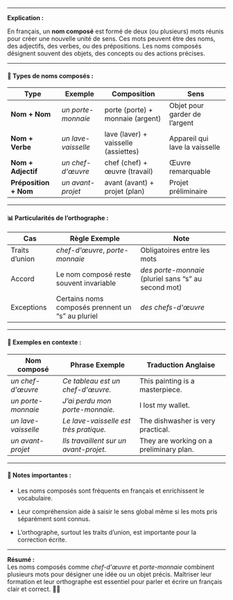 
---

**Explication :**

En français, un **nom composé** est formé de deux (ou plusieurs) mots réunis pour créer une nouvelle unité de sens. Ces mots peuvent être des noms, des adjectifs, des verbes, ou des prépositions. Les noms composés désignent souvent des objets, des concepts ou des actions précises.

---

#### 🧱 Types de noms composés :

|Type|Exemple|Composition|Sens|
|---|---|---|---|
|**Nom + Nom**|_un porte-monnaie_|porte (porte) + monnaie (argent)|Objet pour garder de l’argent|
|**Nom + Verbe**|_un lave-vaisselle_|lave (laver) + vaisselle (assiettes)|Appareil qui lave la vaisselle|
|**Nom + Adjectif**|_un chef-d'œuvre_|chef (chef) + œuvre (travail)|Œuvre remarquable|
|**Préposition + Nom**|_un avant-projet_|avant (avant) + projet (plan)|Projet préliminaire|

---

#### 📊 Particularités de l’orthographe :

|Cas|Règle Exemple|Note|
|---|---|---|
|Traits d’union|_chef-d'œuvre_, _porte-monnaie_|Obligatoires entre les mots|
|Accord|Le nom composé reste souvent invariable|_des porte-monnaie_ (pluriel sans “s” au second mot)|
|Exceptions|Certains noms composés prennent un “s” au pluriel|_des chefs-d'œuvre_|

---

#### 🔄 Exemples en contexte :

|Nom composé|Phrase Exemple|Traduction Anglaise|
|---|---|---|
|_un chef-d'œuvre_|_Ce tableau est un chef-d'œuvre._|This painting is a masterpiece.|
|_un porte-monnaie_|_J’ai perdu mon porte-monnaie._|I lost my wallet.|
|_un lave-vaisselle_|_Le lave-vaisselle est très pratique._|The dishwasher is very practical.|
|_un avant-projet_|_Ils travaillent sur un avant-projet._|They are working on a preliminary plan.|

---

#### 📝 Notes importantes :

- Les noms composés sont fréquents en français et enrichissent le vocabulaire.
    
- Leur compréhension aide à saisir le sens global même si les mots pris séparément sont connus.
    
- L’orthographe, surtout les traits d’union, est importante pour la correction écrite.
    

---

**Résumé :**  
Les noms composés comme _chef-d'œuvre_ et _porte-monnaie_ combinent plusieurs mots pour désigner une idée ou un objet précis. Maîtriser leur formation et leur orthographe est essentiel pour parler et écrire un français clair et correct. 🔗✨